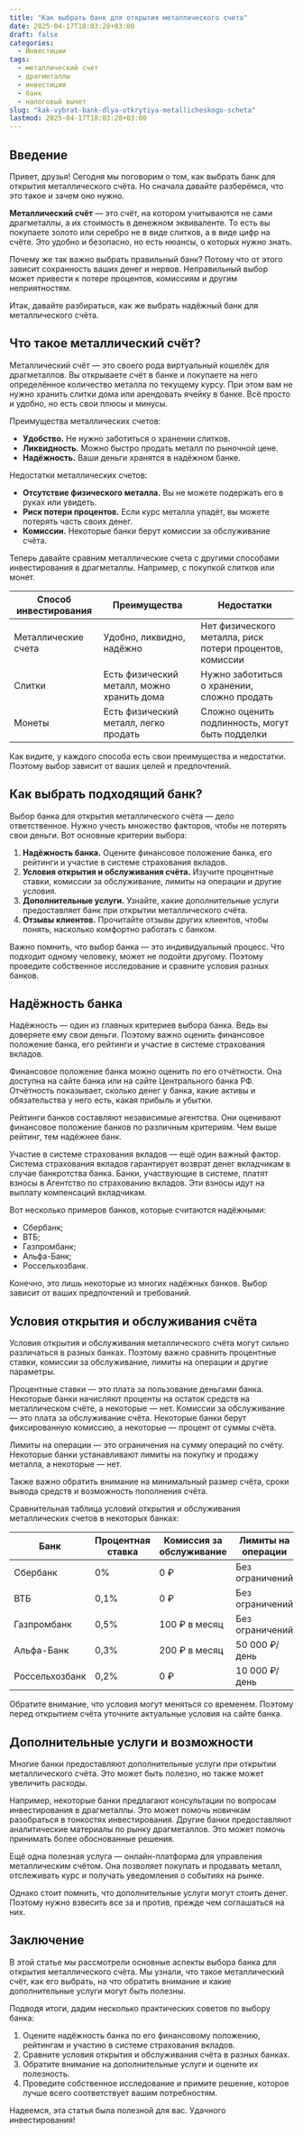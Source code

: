 ```yaml
---
title: "Как выбрать банк для открытия металлического счета"
date: 2025-04-17T18:03:28+03:00
draft: false
categories:
  - Инвестиции
tags:
  - металлический счет
  - драгметаллы
  - инвестиции
  - банк
  - налоговый вычет
slug: "kak-vybrat-bank-dlya-otkrytiya-metallicheskogo-scheta"
lastmod: 2025-04-17T18:03:28+03:00
---
```




## Введение

Привет, друзья! Сегодня мы поговорим о том, как выбрать банк для открытия металлического счёта. Но сначала давайте разберёмся, что это такое и зачем оно нужно.

**Металлический счёт** — это счёт, на котором учитываются не сами драгметаллы, а их стоимость в денежном эквиваленте. То есть вы покупаете золото или серебро не в виде слитков, а в виде цифр на счёте. Это удобно и безопасно, но есть нюансы, о которых нужно знать.

Почему же так важно выбрать правильный банк? Потому что от этого зависит сохранность ваших денег и нервов. Неправильный выбор может привести к потере процентов, комиссиям и другим неприятностям.

Итак, давайте разбираться, как же выбрать надёжный банк для металлического счёта.

## Что такое металлический счёт?

Металлический счёт — это своего рода виртуальный кошелёк для драгметаллов. Вы открываете счёт в банке и покупаете на него определённое количество металла по текущему курсу. При этом вам не нужно хранить слитки дома или арендовать ячейку в банке. Всё просто и удобно, но есть свои плюсы и минусы.

Преимущества металлических счетов:

* **Удобство.** Не нужно заботиться о хранении слитков.
* **Ликвидность.** Можно быстро продать металл по рыночной цене.
* **Надёжность.** Ваши деньги хранятся в надёжном банке.

Недостатки металлических счетов:

* **Отсутствие физического металла.** Вы не можете подержать его в руках или увидеть.
* **Риск потери процентов.** Если курс металла упадёт, вы можете потерять часть своих денег.
* **Комиссии.** Некоторые банки берут комиссии за обслуживание счёта.

Теперь давайте сравним металлические счета с другими способами инвестирования в драгметаллы. Например, с покупкой слитков или монет.

| Способ инвестирования | Преимущества | Недостатки |
| --- | --- | --- |
| Металлические счета | Удобно, ликвидно, надёжно | Нет физического металла, риск потери процентов, комиссии |
| Слитки | Есть физический металл, можно хранить дома | Нужно заботиться о хранении, сложно продать |
| Монеты | Есть физический металл, легко продать | Сложно оценить подлинность, могут быть подделки |

Как видите, у каждого способа есть свои преимущества и недостатки. Поэтому выбор зависит от ваших целей и предпочтений.

## Как выбрать подходящий банк?

Выбор банка для открытия металлического счёта — дело ответственное. Нужно учесть множество факторов, чтобы не потерять свои деньги. Вот основные критерии выбора:

1. **Надёжность банка.** Оцените финансовое положение банка, его рейтинги и участие в системе страхования вкладов.
2. **Условия открытия и обслуживания счёта.** Изучите процентные ставки, комиссии за обслуживание, лимиты на операции и другие условия.
3. **Дополнительные услуги.** Узнайте, какие дополнительные услуги предоставляет банк при открытии металлического счёта.
4. **Отзывы клиентов.** Прочитайте отзывы других клиентов, чтобы понять, насколько комфортно работать с банком.

Важно помнить, что выбор банка — это индивидуальный процесс. Что подходит одному человеку, может не подойти другому. Поэтому проведите собственное исследование и сравните условия разных банков.

## Надёжность банка

Надёжность — один из главных критериев выбора банка. Ведь вы доверяете ему свои деньги. Поэтому важно оценить финансовое положение банка, его рейтинги и участие в системе страхования вкладов.

Финансовое положение банка можно оценить по его отчётности. Она доступна на сайте банка или на сайте Центрального банка РФ. Отчётность показывает, сколько денег у банка, какие активы и обязательства у него есть, какая прибыль и убытки.

Рейтинги банков составляют независимые агентства. Они оценивают финансовое положение банков по различным критериям. Чем выше рейтинг, тем надёжнее банк.

Участие в системе страхования вкладов — ещё один важный фактор. Система страхования вкладов гарантирует возврат денег вкладчикам в случае банкротства банка. Банки, участвующие в системе, платят взносы в Агентство по страхованию вкладов. Эти взносы идут на выплату компенсаций вкладчикам.

Вот несколько примеров банков, которые считаются надёжными:

* Сбербанк;
* ВТБ;
* Газпромбанк;
* Альфа-Банк;
* Россельхозбанк.

Конечно, это лишь некоторые из многих надёжных банков. Выбор зависит от ваших предпочтений и требований.

## Условия открытия и обслуживания счёта

Условия открытия и обслуживания металлического счёта могут сильно различаться в разных банках. Поэтому важно сравнить процентные ставки, комиссии за обслуживание, лимиты на операции и другие параметры.

Процентные ставки — это плата за пользование деньгами банка. Некоторые банки начисляют проценты на остаток средств на металлическом счёте, а некоторые — нет. Комиссии за обслуживание — это плата за обслуживание счёта. Некоторые банки берут фиксированную комиссию, а некоторые — процент от суммы счёта.

Лимиты на операции — это ограничения на сумму операций по счёту. Некоторые банки устанавливают лимиты на покупку и продажу металла, а некоторые — нет.

Также важно обратить внимание на минимальный размер счёта, сроки вывода средств и возможность пополнения счёта.

Сравнительная таблица условий открытия и обслуживания металлических счетов в некоторых банках:

| Банк | Процентная ставка | Комиссия за обслуживание | Лимиты на операции |
| --- | --- | --- | --- |
| Сбербанк | 0% | 0 ₽ | Без ограничений |
| ВТБ | 0,1% | 0 ₽ | Без ограничений |
| Газпромбанк | 0,5% | 100 ₽ в месяц | Без ограничений |
| Альфа-Банк | 0,3% | 200 ₽ в месяц | 50 000 ₽/день |
| Россельхозбанк | 0,2% | 0 ₽ | 10 000 ₽/день |

Обратите внимание, что условия могут меняться со временем. Поэтому перед открытием счёта уточните актуальные условия на сайте банка.

## Дополнительные услуги и возможности

Многие банки предоставляют дополнительные услуги при открытии металлического счёта. Это может быть полезно, но также может увеличить расходы.

Например, некоторые банки предлагают консультации по вопросам инвестирования в драгметаллы. Это может помочь новичкам разобраться в тонкостях инвестирования. Другие банки предоставляют аналитические материалы по рынку драгметаллов. Это может помочь принимать более обоснованные решения.

Ещё одна полезная услуга — онлайн-платформа для управления металлическим счётом. Она позволяет покупать и продавать металл, отслеживать курс и получать уведомления о событиях на рынке.

Однако стоит помнить, что дополнительные услуги могут стоить денег. Поэтому нужно взвесить все за и против, прежде чем соглашаться на них.

## Заключение

В этой статье мы рассмотрели основные аспекты выбора банка для открытия металлического счёта. Мы узнали, что такое металлический счёт, как его выбрать, на что обратить внимание и какие дополнительные услуги могут быть полезны.

Подводя итоги, дадим несколько практических советов по выбору банка:

1. Оцените надёжность банка по его финансовому положению, рейтингам и участию в системе страхования вкладов.
2. Сравните условия открытия и обслуживания счёта в разных банках.
3. Обратите внимание на дополнительные услуги и оцените их полезность.
4. Проведите собственное исследование и примите решение, которое лучше всего соответствует вашим потребностям.

Надеемся, эта статья была полезной для вас. Удачного инвестирования!


